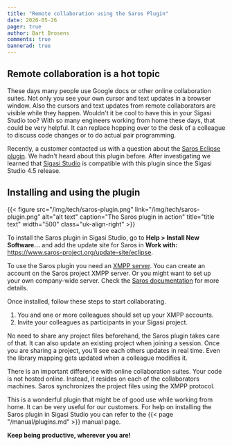 ```yaml
---
title: "Remote collaboration using the Saros Plugin"
date: 2020-05-26
pager: true
author: Bart Brosens
comments: true
bannerad: true
---
```


## Remote collaboration is a hot topic

These days many people use Google docs or other online collaboration suites.
Not only you see your own cursor and text updates in a browser window.
Also the cursors and text updates from remote collaborators are visible while they happen.
Wouldn't it be cool to have this in your Sigasi Studio too?
With so many engineers working from home these days, that could be very helpful.
It can replace hopping over to the desk of a colleague to discuss code changes or to do actual pair programming.

Recently, a customer contacted us with a question about the [Saros Eclipse plugin][saros].
We hadn't heard about this plugin before.
After investigating we learned that [Sigasi Studio](https://www.sigasi.com/download/) is compatible with this plugin since the Sigasi Studio 4.5 release.

## Installing and using the plugin

{{< figure src="/img/tech/saros-plugin.png" link="/img/tech/saros-plugin.png" alt="alt text" caption="The Saros plugin in action" title="title text" width="500" class="uk-align-right" >}}

To install the Saros plugin in Sigasi Studio, go to **Help > Install New Software...** and add the update site for Saros in **Work with:** https://www.saros-project.org/update-site/eclipse.

To use the Saros plugin you need an [XMPP server][xmpp].
You can create an account on the Saros project XMPP server.
Or you might want to set up your own company-wide server.
Check the [Saros documentation][saros-getting-started] for more details.

Once installed, follow these steps to start collaborating.

1. You and one or more colleagues should set up your XMPP accounts.
1. Invite your colleagues as participants in your Sigasi project.

No need to share any project files beforehand, the Saros plugin takes care of that.
It can also update an existing project when joining a session.
Once you are sharing a project, you'll see each others updates in real time.
Even the library mapping gets updated when a colleague modifies it.


There is an important difference with online collaboration suites. Your code is not hosted online.
Instead, it resides on each of the collaborators machines.
Saros synchronizes the project files using the XMPP protocol.

This is a wonderful plugin that might be of good use while working from home.
It can be very useful for our customers.
For help on installing the Saros plugin in Sigasi Studio you can refer to the {{< page "/manual/plugins.md" >}} manual page.

**Keep being productive, wherever you are!**

[saros]: https://marketplace.eclipse.org/content/saros-distributed-collaborative-editing-and-pair-programming
[xmpp]: https://xmpp.org/
[saros-getting-started]: https://www.saros-project.org/documentation/getting-started.html
